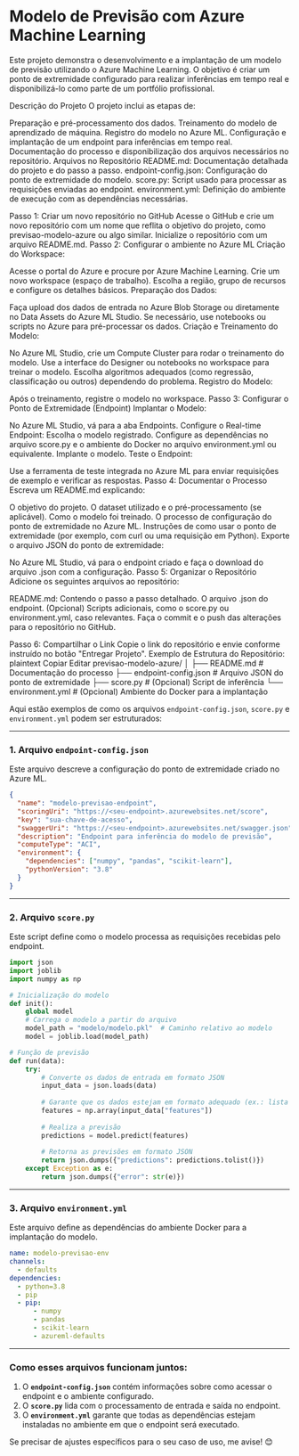 # Modelo de Previsão com Azure Machine Learning

Este projeto demonstra o desenvolvimento e a implantação de um modelo de previsão utilizando o Azure Machine Learning. O objetivo é criar um ponto de extremidade configurado para realizar inferências em tempo real e disponibilizá-lo como parte de um portfólio profissional.

Descrição do Projeto
O projeto inclui as etapas de:

Preparação e pré-processamento dos dados.
Treinamento do modelo de aprendizado de máquina.
Registro do modelo no Azure ML.
Configuração e implantação de um endpoint para inferências em tempo real.
Documentação do processo e disponibilização dos arquivos necessários no repositório.
Arquivos no Repositório
README.md: Documentação detalhada do projeto e do passo a passo.
endpoint-config.json: Configuração do ponto de extremidade do modelo.
score.py: Script usado para processar as requisições enviadas ao endpoint.
environment.yml: Definição do ambiente de execução com as dependências necessárias.

Passo 1: Criar um novo repositório no GitHub
Acesse o GitHub e crie um novo repositório com um nome que reflita o objetivo do projeto, como previsao-modelo-azure ou algo similar.
Inicialize o repositório com um arquivo README.md.
Passo 2: Configurar o ambiente no Azure ML
Criação do Workspace:

Acesse o portal do Azure e procure por Azure Machine Learning.
Crie um novo workspace (espaço de trabalho).
Escolha a região, grupo de recursos e configure os detalhes básicos.
Preparação dos Dados:

Faça upload dos dados de entrada no Azure Blob Storage ou diretamente no Data Assets do Azure ML Studio.
Se necessário, use notebooks ou scripts no Azure para pré-processar os dados.
Criação e Treinamento do Modelo:

No Azure ML Studio, crie um Compute Cluster para rodar o treinamento do modelo.
Use a interface do Designer ou notebooks no workspace para treinar o modelo.
Escolha algoritmos adequados (como regressão, classificação ou outros) dependendo do problema.
Registro do Modelo:

Após o treinamento, registre o modelo no workspace.
Passo 3: Configurar o Ponto de Extremidade (Endpoint)
Implantar o Modelo:

No Azure ML Studio, vá para a aba Endpoints.
Configure o Real-time Endpoint:
Escolha o modelo registrado.
Configure as dependências no arquivo score.py e o ambiente do Docker no arquivo environment.yml ou equivalente.
Implante o modelo.
Teste o Endpoint:

Use a ferramenta de teste integrada no Azure ML para enviar requisições de exemplo e verificar as respostas.
Passo 4: Documentar o Processo
Escreva um README.md explicando:

O objetivo do projeto.
O dataset utilizado e o pré-processamento (se aplicável).
Como o modelo foi treinado.
O processo de configuração do ponto de extremidade no Azure ML.
Instruções de como usar o ponto de extremidade (por exemplo, com curl ou uma requisição em Python).
Exporte o arquivo JSON do ponto de extremidade:

No Azure ML Studio, vá para o endpoint criado e faça o download do arquivo .json com a configuração.
Passo 5: Organizar o Repositório
Adicione os seguintes arquivos ao repositório:

README.md: Contendo o passo a passo detalhado.
O arquivo .json do endpoint.
(Opcional) Scripts adicionais, como o score.py ou environment.yml, caso relevantes.
Faça o commit e o push das alterações para o repositório no GitHub.

Passo 6: Compartilhar o Link
Copie o link do repositório e envie conforme instruído no botão "Entregar Projeto".
Exemplo de Estrutura do Repositório:
plaintext
Copiar
Editar
previsao-modelo-azure/
│
├── README.md           # Documentação do processo
├── endpoint-config.json # Arquivo JSON do ponto de extremidade
├── score.py            # (Opcional) Script de inferência
└── environment.yml     # (Opcional) Ambiente do Docker para a implantação


Aqui estão exemplos de como os arquivos `endpoint-config.json`, `score.py` e `environment.yml` podem ser estruturados:

---

### **1. Arquivo `endpoint-config.json`**
Este arquivo descreve a configuração do ponto de extremidade criado no Azure ML.

```json
{
  "name": "modelo-previsao-endpoint",
  "scoringUri": "https://<seu-endpoint>.azurewebsites.net/score",
  "key": "sua-chave-de-acesso",
  "swaggerUri": "https://<seu-endpoint>.azurewebsites.net/swagger.json",
  "description": "Endpoint para inferência do modelo de previsão",
  "computeType": "ACI",
  "environment": {
    "dependencies": ["numpy", "pandas", "scikit-learn"],
    "pythonVersion": "3.8"
  }
}
```

---

### **2. Arquivo `score.py`**
Este script define como o modelo processa as requisições recebidas pelo endpoint.

```python
import json
import joblib
import numpy as np

# Inicialização do modelo
def init():
    global model
    # Carrega o modelo a partir do arquivo
    model_path = "modelo/modelo.pkl"  # Caminho relativo ao modelo
    model = joblib.load(model_path)

# Função de previsão
def run(data):
    try:
        # Converte os dados de entrada em formato JSON
        input_data = json.loads(data)
        
        # Garante que os dados estejam em formato adequado (ex.: lista de listas)
        features = np.array(input_data["features"])
        
        # Realiza a previsão
        predictions = model.predict(features)
        
        # Retorna as previsões em formato JSON
        return json.dumps({"predictions": predictions.tolist()})
    except Exception as e:
        return json.dumps({"error": str(e)})
```

---

### **3. Arquivo `environment.yml`**
Este arquivo define as dependências do ambiente Docker para a implantação do modelo.

```yaml
name: modelo-previsao-env
channels:
  - defaults
dependencies:
  - python=3.8
  - pip
  - pip:
      - numpy
      - pandas
      - scikit-learn
      - azureml-defaults
```

---

### **Como esses arquivos funcionam juntos:**
1. O **`endpoint-config.json`** contém informações sobre como acessar o endpoint e o ambiente configurado.
2. O **`score.py`** lida com o processamento de entrada e saída no endpoint.
3. O **`environment.yml`** garante que todas as dependências estejam instaladas no ambiente em que o endpoint será executado.

Se precisar de ajustes específicos para o seu caso de uso, me avise! 😊
